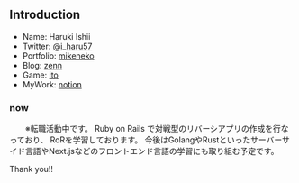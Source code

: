 ## Introduction
- Name: Haruki Ishii
- Twitter: [@i_haru57](https://twitter.com/i_haru57)
- Portfolio: [mikeneko](https://mike-neko-507-dlen83lbb-haru507.vercel.app/)
- Blog: [zenn](https://zenn.dev/haru507)
- Game: [ito](http://54.65.27.209/start)
- MyWork: [notion](https://absorbed-limit-881.notion.site/b4e74017c28a4126990688a0e786324b)

### now
　　※転職活動中です。
 Ruby on Rails で対戦型のリバーシアプリの作成を行なっており、
 RoRを学習しております。
 今後はGolangやRustといったサーバーサイド言語やNext.jsなどのフロントエンド言語の学習にも取り組む予定です。

Thank you!!
